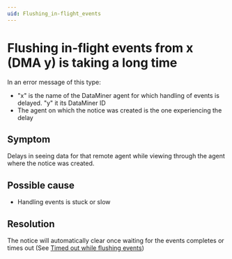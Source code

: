 ```yaml
---
uid: Flushing_in-flight_events
---
```


# Flushing in-flight events from x (DMA y) is taking a long time

In an error message of this type:

- "x" is the name of the DataMiner agent for which handling of events is delayed. "y" it its DataMiner ID
- The agent on which the notice was created is the one experiencing the delay

## Symptom

Delays in seeing data for that remote agent while viewing through the agent where the notice was created.

## Possible cause

- Handling events is stuck or slow

## Resolution

The notice will automatically clear once waiting for the events completes or times out (See [Timed out while flushing events](xref:timed_out_while_flushing_events))
